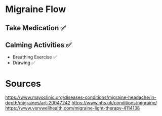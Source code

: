 #  Migraine Flow

## Take Medication ✅

## Calming Activities ✅

- Breathing Exercise ✅
- Drawing ✅

# Sources
https://www.mayoclinic.org/diseases-conditions/migraine-headache/in-depth/migraines/art-20047242
https://www.nhs.uk/conditions/migraine/
https://www.verywellhealth.com/migraine-light-therapy-4114138
